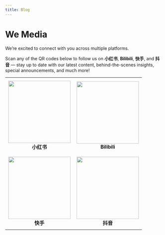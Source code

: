 ```yaml
---
title: Blog
---
```


# <i class="fas fa-feather-alt"></i>We Media

We’re excited to connect with you across multiple platforms. 

 <i class="fas fa-mobile-alt"></i> Scan any of the QR codes below to follow us on **小红书**, **Bilibili**, **快手**, and **抖音** — stay up to date with our latest content, behind-the-scenes insights, special announcements, and much more!

<div style="text-align: center;">
  <table style="border-collapse: collapse; border: none; margin: 0 auto;">
    <tr>
      <td align="center" style="border: none; padding: 10px;">
        <img src="{{ '/images/xhs.png' | relative_url }}" width="200"><br>
        <strong>小红书</strong>
      </td>
      <td align="center" style="border: none; padding: 10px;">
        <img src="{{ '/images/bilibili.png' | relative_url }}" width="200"><br>
        <strong>Bilibili</strong>
      </td>
    </tr>
    <tr>
      <td align="center" style="border: none; padding: 10px;">
        <img src="{{ '/images/kuaishou.png' | relative_url }}" width="200"><br>
        <strong>快手</strong>
      </td>
      <td align="center" style="border: none; padding: 10px;">
        <img src="{{ '/images/douyin.png' | relative_url }}" width="200"><br>
        <strong>抖音</strong>
      </td>
    </tr>
  </table>
</div>
